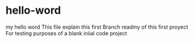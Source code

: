 # hello-word
my hello word 
This file explain  this first Branch readmy of this first proyect
For testing purposes of a blank iniial code project

